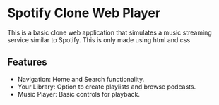 # Spotify Clone Web Player

This is a basic clone web application that simulates a music streaming service similar to Spotify.
This is only made using html and css 

## Features

- Navigation: Home and Search functionality.
- Your Library: Option to create playlists and browse podcasts.
- Music Player: Basic controls for playback.



